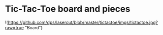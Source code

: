# Tic-Tac-Toe board and pieces

!(https://github.com/dps/lasercut/blob/master/tictactoe/imgs/tictactoe.jpg?raw=true "Board")